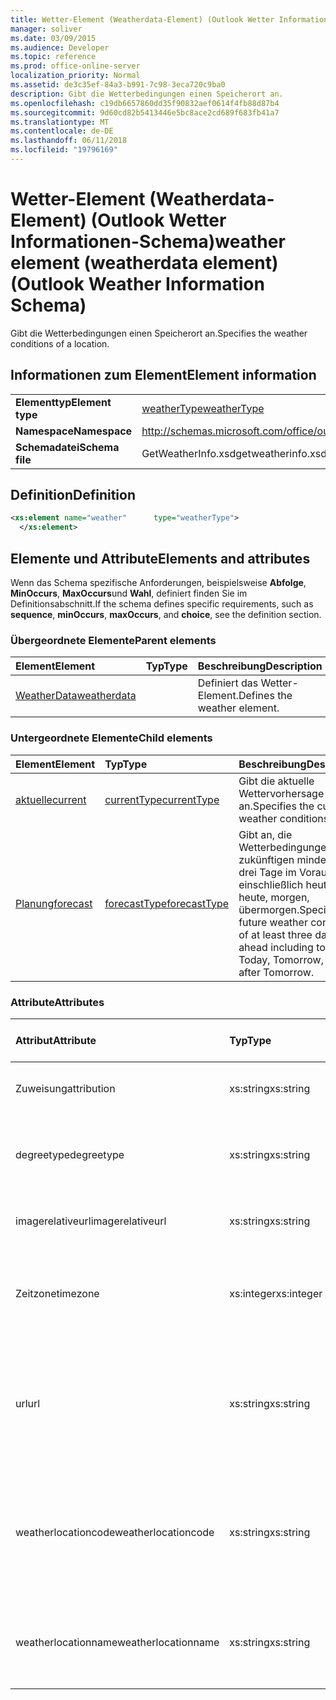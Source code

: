 ```yaml
---
title: Wetter-Element (Weatherdata-Element) (Outlook Wetter Informationen-Schema)
manager: soliver
ms.date: 03/09/2015
ms.audience: Developer
ms.topic: reference
ms.prod: office-online-server
localization_priority: Normal
ms.assetid: de3c35ef-84a3-b991-7c98-3eca720c9ba0
description: Gibt die Wetterbedingungen einen Speicherort an.
ms.openlocfilehash: c19db6657860dd35f90832aef0614f4fb88d87b4
ms.sourcegitcommit: 9d60cd82b5413446e5bc8ace2cd689f683fb41a7
ms.translationtype: MT
ms.contentlocale: de-DE
ms.lasthandoff: 06/11/2018
ms.locfileid: "19796169"
---
```

# <a name="weather-element-weatherdata-element-outlook-weather-information-schema"></a><span data-ttu-id="2d86e-103">Wetter-Element (Weatherdata-Element) (Outlook Wetter Informationen-Schema)</span><span class="sxs-lookup"><span data-stu-id="2d86e-103">weather element (weatherdata element) (Outlook Weather Information Schema)</span></span>

<span data-ttu-id="2d86e-104">Gibt die Wetterbedingungen einen Speicherort an.</span><span class="sxs-lookup"><span data-stu-id="2d86e-104">Specifies the weather conditions of a location.</span></span>
  
## <a name="element-information"></a><span data-ttu-id="2d86e-105">Informationen zum Element</span><span class="sxs-lookup"><span data-stu-id="2d86e-105">Element information</span></span>

|||
|:-----|:-----|
|<span data-ttu-id="2d86e-106">**Elementtyp**</span><span class="sxs-lookup"><span data-stu-id="2d86e-106">**Element type**</span></span> <br/> |[<span data-ttu-id="2d86e-107">weatherType</span><span class="sxs-lookup"><span data-stu-id="2d86e-107">weatherType</span></span>](weathertype-complextype-outlook-weather-information-schema.md) <br/> |
|<span data-ttu-id="2d86e-108">**Namespace**</span><span class="sxs-lookup"><span data-stu-id="2d86e-108">**Namespace**</span></span> <br/> |http://schemas.microsoft.com/office/outlook/15/getweatherinfo.xsd  <br/> |
|<span data-ttu-id="2d86e-109">**Schemadatei**</span><span class="sxs-lookup"><span data-stu-id="2d86e-109">**Schema file**</span></span> <br/> |<span data-ttu-id="2d86e-110">GetWeatherInfo.xsd</span><span class="sxs-lookup"><span data-stu-id="2d86e-110">getweatherinfo.xsd</span></span>  <br/> |
   
## <a name="definition"></a><span data-ttu-id="2d86e-111">Definition</span><span class="sxs-lookup"><span data-stu-id="2d86e-111">Definition</span></span>

```XML
<xs:element name="weather"      type="weatherType">
  </xs:element>  

```

## <a name="elements-and-attributes"></a><span data-ttu-id="2d86e-112">Elemente und Attribute</span><span class="sxs-lookup"><span data-stu-id="2d86e-112">Elements and attributes</span></span>

<span data-ttu-id="2d86e-113">Wenn das Schema spezifische Anforderungen, beispielsweise **Abfolge**, **MinOccurs**, **MaxOccurs**und **Wahl**, definiert finden Sie im Definitionsabschnitt.</span><span class="sxs-lookup"><span data-stu-id="2d86e-113">If the schema defines specific requirements, such as **sequence**, **minOccurs**, **maxOccurs**, and **choice**, see the definition section.</span></span> 
  
### <a name="parent-elements"></a><span data-ttu-id="2d86e-114">Übergeordnete Elemente</span><span class="sxs-lookup"><span data-stu-id="2d86e-114">Parent elements</span></span>

|<span data-ttu-id="2d86e-115">**Element**</span><span class="sxs-lookup"><span data-stu-id="2d86e-115">**Element**</span></span>|<span data-ttu-id="2d86e-116">**Typ**</span><span class="sxs-lookup"><span data-stu-id="2d86e-116">**Type**</span></span>|<span data-ttu-id="2d86e-117">**Beschreibung**</span><span class="sxs-lookup"><span data-stu-id="2d86e-117">**Description**</span></span>|
|:-----|:-----|:-----|
|[<span data-ttu-id="2d86e-118">WeatherData</span><span class="sxs-lookup"><span data-stu-id="2d86e-118">weatherdata</span></span>](weatherdata-element-outlook-weather-information-schema.md) <br/> ||<span data-ttu-id="2d86e-119">Definiert das Wetter-Element.</span><span class="sxs-lookup"><span data-stu-id="2d86e-119">Defines the weather element.</span></span>  <br/> |
   
### <a name="child-elements"></a><span data-ttu-id="2d86e-120">Untergeordnete Elemente</span><span class="sxs-lookup"><span data-stu-id="2d86e-120">Child elements</span></span>

|<span data-ttu-id="2d86e-121">**Element**</span><span class="sxs-lookup"><span data-stu-id="2d86e-121">**Element**</span></span>|<span data-ttu-id="2d86e-122">**Typ**</span><span class="sxs-lookup"><span data-stu-id="2d86e-122">**Type**</span></span>|<span data-ttu-id="2d86e-123">**Beschreibung**</span><span class="sxs-lookup"><span data-stu-id="2d86e-123">**Description**</span></span>|
|:-----|:-----|:-----|
|[<span data-ttu-id="2d86e-124">aktuelle</span><span class="sxs-lookup"><span data-stu-id="2d86e-124">current</span></span>](current-element-weathertype-complextypeoutlook-weather-information-schema.md) <br/> |[<span data-ttu-id="2d86e-125">currentType</span><span class="sxs-lookup"><span data-stu-id="2d86e-125">currentType</span></span>](currenttype-complextype-outlook-weather-information-schema.md) <br/> |<span data-ttu-id="2d86e-126">Gibt die aktuelle Wettervorhersage an.</span><span class="sxs-lookup"><span data-stu-id="2d86e-126">Specifies the current weather conditions.</span></span>  <br/> |
|[<span data-ttu-id="2d86e-127">Planung</span><span class="sxs-lookup"><span data-stu-id="2d86e-127">forecast</span></span>](forecast-element-weathertype-complextypeoutlook-weather-information-schema.md) <br/> |[<span data-ttu-id="2d86e-128">forecastType</span><span class="sxs-lookup"><span data-stu-id="2d86e-128">forecastType</span></span>](forecasttype-complextype-outlook-weather-information-schema.md) <br/> |<span data-ttu-id="2d86e-129">Gibt an, die Wetterbedingungen zukünftigen mindestens drei Tage im Voraus einschließlich heute: heute, morgen, übermorgen.</span><span class="sxs-lookup"><span data-stu-id="2d86e-129">Specifies the future weather conditions of at least three days ahead including today: Today, Tomorrow, Day after Tomorrow.</span></span>  <br/> |
   
### <a name="attributes"></a><span data-ttu-id="2d86e-130">Attribute</span><span class="sxs-lookup"><span data-stu-id="2d86e-130">Attributes</span></span>

|<span data-ttu-id="2d86e-131">**Attribut**</span><span class="sxs-lookup"><span data-stu-id="2d86e-131">**Attribute**</span></span>|<span data-ttu-id="2d86e-132">**Typ**</span><span class="sxs-lookup"><span data-stu-id="2d86e-132">**Type**</span></span>|<span data-ttu-id="2d86e-133">**Erforderlich**</span><span class="sxs-lookup"><span data-stu-id="2d86e-133">**Required**</span></span>|<span data-ttu-id="2d86e-134">**Beschreibung**</span><span class="sxs-lookup"><span data-stu-id="2d86e-134">**Description**</span></span>|<span data-ttu-id="2d86e-135">**Mögliche Werte**</span><span class="sxs-lookup"><span data-stu-id="2d86e-135">**Possible values**</span></span>|
|:-----|:-----|:-----|:-----|:-----|
|<span data-ttu-id="2d86e-136">Zuweisung</span><span class="sxs-lookup"><span data-stu-id="2d86e-136">attribution</span></span>  <br/> |<span data-ttu-id="2d86e-137">xs:string</span><span class="sxs-lookup"><span data-stu-id="2d86e-137">xs:string</span></span>  <br/> |<span data-ttu-id="2d86e-138">erforderlich</span><span class="sxs-lookup"><span data-stu-id="2d86e-138">required</span></span>  <br/> |<span data-ttu-id="2d86e-139">Gibt die Quelle der Wetterinformationen.</span><span class="sxs-lookup"><span data-stu-id="2d86e-139">Specifies the source of the weather information.</span></span>  <br/> |<span data-ttu-id="2d86e-140">Ein Wert, der den Typ xs:</span><span class="sxs-lookup"><span data-stu-id="2d86e-140">A value of the type xs:string</span></span>  <br/> |
|<span data-ttu-id="2d86e-141">degreetype</span><span class="sxs-lookup"><span data-stu-id="2d86e-141">degreetype</span></span>  <br/> |<span data-ttu-id="2d86e-142">xs:string</span><span class="sxs-lookup"><span data-stu-id="2d86e-142">xs:string</span></span>  <br/> |<span data-ttu-id="2d86e-143">erforderlich</span><span class="sxs-lookup"><span data-stu-id="2d86e-143">required</span></span>  <br/> |<span data-ttu-id="2d86e-144">Gibt die Maßeinheit für die Temperatur des Speicherorts beispielsweise Celsius.</span><span class="sxs-lookup"><span data-stu-id="2d86e-144">Specifies the unit for the temperature of the location for example, Celsius.</span></span>  <br/> |<span data-ttu-id="2d86e-145">C, F</span><span class="sxs-lookup"><span data-stu-id="2d86e-145">C, F</span></span>  <br/> |
|<span data-ttu-id="2d86e-146">imagerelativeurl</span><span class="sxs-lookup"><span data-stu-id="2d86e-146">imagerelativeurl</span></span>  <br/> |<span data-ttu-id="2d86e-147">xs:string</span><span class="sxs-lookup"><span data-stu-id="2d86e-147">xs:string</span></span>  <br/> |<span data-ttu-id="2d86e-148">erforderlich</span><span class="sxs-lookup"><span data-stu-id="2d86e-148">required</span></span>  <br/> |<span data-ttu-id="2d86e-149">Gibt die URL des Bilds für den Speicherort.</span><span class="sxs-lookup"><span data-stu-id="2d86e-149">Specifies the URL of the image for the location.</span></span>  <br/> |<span data-ttu-id="2d86e-150">Ein Wert, der den Typ xs:</span><span class="sxs-lookup"><span data-stu-id="2d86e-150">A value of the type xs:string</span></span>  <br/> |
|<span data-ttu-id="2d86e-151">Zeitzone</span><span class="sxs-lookup"><span data-stu-id="2d86e-151">timezone</span></span>  <br/> |<span data-ttu-id="2d86e-152">xs:integer</span><span class="sxs-lookup"><span data-stu-id="2d86e-152">xs:integer</span></span>  <br/> |<span data-ttu-id="2d86e-153">erforderlich</span><span class="sxs-lookup"><span data-stu-id="2d86e-153">required</span></span>  <br/> |<span data-ttu-id="2d86e-154">Gibt den Offset GMT.</span><span class="sxs-lookup"><span data-stu-id="2d86e-154">Specifies the GMT offset.</span></span>  <br/> |<span data-ttu-id="2d86e-155">Ein Wert zwischen-11 und 12 inklusive</span><span class="sxs-lookup"><span data-stu-id="2d86e-155">A value between -11 and 12 inclusive</span></span>  <br/> |
|<span data-ttu-id="2d86e-156">url</span><span class="sxs-lookup"><span data-stu-id="2d86e-156">url</span></span>  <br/> |<span data-ttu-id="2d86e-157">xs:string</span><span class="sxs-lookup"><span data-stu-id="2d86e-157">xs:string</span></span>  <br/> |<span data-ttu-id="2d86e-158">erforderlich</span><span class="sxs-lookup"><span data-stu-id="2d86e-158">required</span></span>  <br/> |<span data-ttu-id="2d86e-159">Gibt die URL für die Webseite des Diensts Wetter, die für den angegebenen Speicherort Wetterinformationen enthält.</span><span class="sxs-lookup"><span data-stu-id="2d86e-159">Specifies the URL for the web page of the weather service that contains weather information for the specified location.</span></span>  <br/> |<span data-ttu-id="2d86e-160">Ein Wert, der den Typ xs:</span><span class="sxs-lookup"><span data-stu-id="2d86e-160">A value of the type xs:string</span></span>  <br/> |
|<span data-ttu-id="2d86e-161">weatherlocationcode</span><span class="sxs-lookup"><span data-stu-id="2d86e-161">weatherlocationcode</span></span>  <br/> |<span data-ttu-id="2d86e-162">xs:string</span><span class="sxs-lookup"><span data-stu-id="2d86e-162">xs:string</span></span>  <br/> |<span data-ttu-id="2d86e-163">erforderlich</span><span class="sxs-lookup"><span data-stu-id="2d86e-163">required</span></span>  <br/> |<span data-ttu-id="2d86e-164">Gibt den Code, der mit dem Speicherort zum unterscheiden von mehreren Standorten mit dem gleichen Namen zugeordnet ist.</span><span class="sxs-lookup"><span data-stu-id="2d86e-164">Specifies the code that is associated with the location used to distinguish multiple location that have the same name.</span></span>  <br/> |<span data-ttu-id="2d86e-165">Ein Wert, der den Typ xs:</span><span class="sxs-lookup"><span data-stu-id="2d86e-165">A value of the type xs:string</span></span>  <br/> |
|<span data-ttu-id="2d86e-166">weatherlocationname</span><span class="sxs-lookup"><span data-stu-id="2d86e-166">weatherlocationname</span></span>  <br/> |<span data-ttu-id="2d86e-167">xs:string</span><span class="sxs-lookup"><span data-stu-id="2d86e-167">xs:string</span></span>  <br/> |<span data-ttu-id="2d86e-168">erforderlich</span><span class="sxs-lookup"><span data-stu-id="2d86e-168">required</span></span>  <br/> |<span data-ttu-id="2d86e-169">Gibt den Namen des Speicherorts, der angezeigt wird im Dropdown-Steuerelement.</span><span class="sxs-lookup"><span data-stu-id="2d86e-169">Specifies the name of the location that appears in the drop-down control.</span></span>  <br/> |<span data-ttu-id="2d86e-170">Ein Wert, der den Typ xs:</span><span class="sxs-lookup"><span data-stu-id="2d86e-170">A value of the type xs:string</span></span>  <br/> |
   

